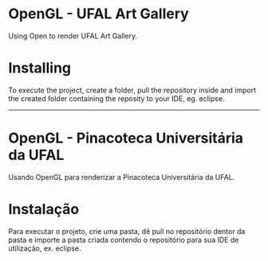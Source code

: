 ﻿OpenGL - UFAL Art Gallery
===========

Using Open to render UFAL Art Gallery.


Installing
==

To execute the project, create a folder, pull the repository inside and import the created folder containing the reposity to your IDE, eg. eclipse.

---

OpenGL - Pinacoteca Universitária da UFAL
===========

Usando OpenGL para renderizar a Pinacoteca Universitária da UFAL.


Instalação
==

Para executar o projeto, crie uma pasta, dê pull no repositório dentor da pasta e importe a pasta criada contendo o repositório para sua IDE de utilização, ex. eclipse.
